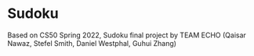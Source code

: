 # Sudoku

Based on CS50 Spring 2022, Sudoku final project by TEAM ECHO (Qaisar Nawaz, Stefel Smith, Daniel Westphal, Guhui Zhang)
